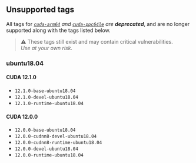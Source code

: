 ## Unsupported tags

All tags for _[`cuda-arm64`](https://hub.docker.com/r/nvidia/cuda-arm64/tags) and [`cuda-ppc64le`](https://hub.docker.com/r/nvidia/cuda-ppc64le/tags) are **deprecated**_, and are no longer supported along with the tags listed below.


> :warning: These tags still exist and may contain critical vulnerabilities.<br> 
>   _Use at your own risk._


### ubuntu18.04
#### CUDA 12.1.0
- `12.1.0-base-ubuntu18.04`
- `12.1.0-devel-ubuntu18.04`
- `12.1.0-runtime-ubuntu18.04`
#### CUDA 12.0.0
- `12.0.0-base-ubuntu18.04`
- `12.0.0-cudnn8-devel-ubuntu18.04`
- `12.0.0-cudnn8-runtime-ubuntu18.04`
- `12.0.0-devel-ubuntu18.04`
- `12.0.0-runtime-ubuntu18.04`
